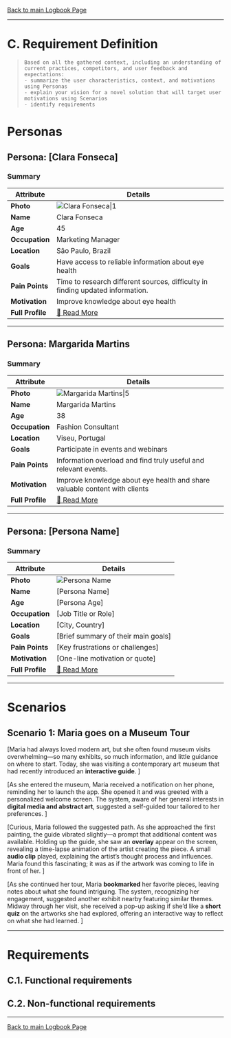 [Back to main Logbook Page](../hci_logbook.md)

---

# C. Requirement Definition

>     Based on all the gathered context, including an understanding of current practices, competitors, and user feedback and expectations:
>     - summarize the user characteristics, context, and motivations using Personas
>     - explain your vision for a novel solution that will target user motivations using Scenarios
>     - identify requirements

# Personas

## Persona: [Clara Fonseca]

### Summary

| Attribute        | Details                                                                        |
| ---------------- | ------------------------------------------------------------------------------ |
| **Photo**        | ![Clara Fonseca\|1](personas/persona1.jpeg)                                     |
| **Name**         | Clara Fonseca                                                                  |
| **Age**          | 45                                                                             |
| **Occupation**   | Marketing Manager                                                              |
| **Location**     | São Paulo, Brazil                                                              |
| **Goals**        | Have access to reliable information about eye health                           |
| **Pain Points**  | Time to research different sources, difficulty in finding updated information. |
| **Motivation**   | Improve knowledge about eye health                                             |
| **Full Profile** | [📄 Read More](personas/persona1_template.md)                                  |

---

## Persona: Margarida Martins

### Summary

| Attribute        | Details                                                                    |
| ---------------- | -------------------------------------------------------------------------- |
| **Photo**        | ![Margarida Martins\|5](personas/persona1.jpeg)                             |
| **Name**         | Margarida Martins                                                          |
| **Age**          | 38                                                                         |
| **Occupation**   | Fashion Consultant                                                         |
| **Location**     | Viseu, Portugal                                                            |
| **Goals**        | Participate in events and webinars                                         |
| **Pain Points**  | Information overload and find truly useful and relevant events.            |
| **Motivation**   | Improve knowledge about eye health and share valuable content with clients |
| **Full Profile** | [📄 Read More](personas/persona5_template.md)                              |

---

## Persona: [Persona Name]

### Summary

| Attribute        | Details                                       |
| ---------------- | --------------------------------------------- |
| **Photo**        | ![Persona Name](path/to/photo.jpg)            |
| **Name**         | [Persona Name]                                |
| **Age**          | [Persona Age]                                 |
| **Occupation**   | [Job Title or Role]                           |
| **Location**     | [City, Country]                               |
| **Goals**        | [Brief summary of their main goals]           |
| **Pain Points**  | [Key frustrations or challenges]              |
| **Motivation**   | [One-line motivation or quote]                |
| **Full Profile** | [📄 Read More](personas/persona2_template.md) |

---

# Scenarios

## Scenario 1: Maria goes on a Museum Tour

[Maria had always loved modern art, but she often found museum visits overwhelming—so many exhibits, so much information, and little guidance on where to start. Today, she was visiting a contemporary art museum that had recently introduced an **interactive guide**. ]

[As she entered the museum, Maria received a notification on her phone, reminding her to launch the app. She opened it and was greeted with a personalized welcome screen. The system, aware of her general interests in **digital media and abstract art**, suggested a self-guided tour tailored to her preferences. ]

[Curious, Maria followed the suggested path. As she approached the first painting, the guide vibrated slightly—a prompt that additional content was available. Holding up the guide, she saw an **overlay** appear on the screen, revealing a time-lapse animation of the artist creating the piece. A small **audio clip** played, explaining the artist’s thought process and influences. Maria found this fascinating; it was as if the artwork was coming to life in front of her. ]

[As she continued her tour, Maria **bookmarked** her favorite pieces, leaving notes about what she found intriguing. The system, recognizing her engagement, suggested another exhibit nearby featuring similar themes. Midway through her visit, she received a pop-up asking if she’d like a **short quiz** on the artworks she had explored, offering an interactive way to reflect on what she had learned. ]

---

# Requirements

## C.1. Functional requirements

## C.2. Non-functional requirements

---

[Back to main Logbook Page](hci_logbook.md)

